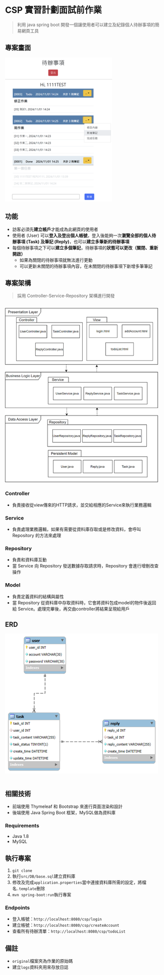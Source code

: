 # CSP 實習計劃面試前作業

> 利用 java spring boot 開發一個讓使用者可以建立及紀錄個人待辦事項的簡易網頁工具

## 專案畫面

<img src="screenshots/list.png" alt="Screenshots" width="350"/><br>

## 功能

- 訪客必須先**建立帳戶**才能成為此網頁的使用者
- 使用者 (User) 可以**登入及登出個人帳號**，登入後能夠一次**瀏覽全部的個人待辦事項 (Task) 及筆記 (Reply)**，也可以**建立多筆新的待辦事項**
- 每個待辦事項之下可以**建立多個筆記**，待辦事項的**狀態可以更改（關閉、重新開啟）**
  - 如果為關閉的待辦事項就無法進行更動
  - 可以更新未關閉的待辦事項內容，在未關閉的待辦事項下新增多筆筆記

## 專案架構

> 採用 Controller-Service-Repository 架構進行開發

<br>
<img src="screenshots/structure.png" alt="Screenshots" width="500"/><br>


### Controller

- 負責接收從view傳來的HTTP請求，並交給相應的Service來執行業務邏輯

### Service

- 負責處理業務邏輯，如果有需要從資料庫存取或是修改資料，會呼叫 Repository 的方法來處理

### Repository

- 負責和資料庫互動
- 當 Service 向 Repository 發送數據存取請求時，Repository 會進行增刪改查操作

### Model

- 負責定義資料的結構與屬性
- 當 Repository 從資料庫中存取資料時，它會將資料包成model的物件後返回給 Service。處理完畢後，再交由controller將結果呈現給用戶

## ERD

<img src="screenshots/ERD_V3.png" alt="Screenshots" width="500"/><br><br>

## 相關技術

- 前端使用 Thymeleaf 和 Bootstrap 來進行頁面渲染和設計
- 後端使用 Java Spring Boot 框架，MySQL做為資料庫

### Requirements

- Java 1.8
- MySQL

## 執行專案

1. `git clone`
2. 執行`src/DB/base.sql`建立資料庫
3. 修改及完成`application.properties`當中連接資料庫所需的設定，將檔名`.template`刪除
4. `mvn spring-boot:run`執行專案

### Endpoints

- 登入帳號：`http://localhost:8080/csp/login`
- 建立帳號：`http://localhost:8080/csp/createAccount`
- 查看所有待辦清單：`http://localhost:8080/csp/todoList`

## 備註

- `original`檔案夾為作業的原始碼
- 建立`logs`資料夾用來存放日誌